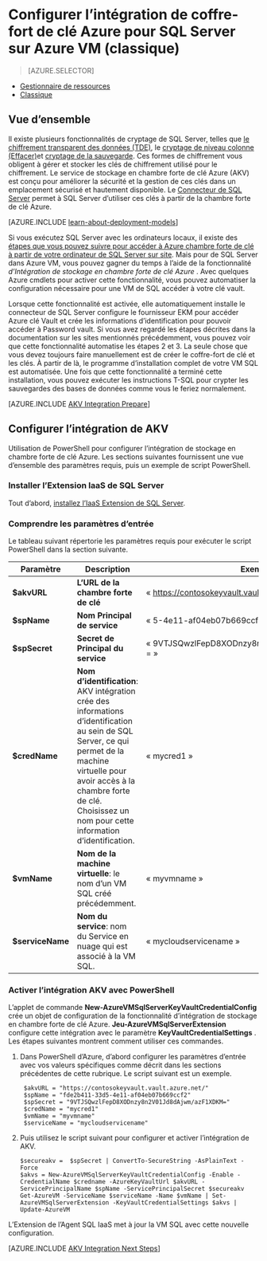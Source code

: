 <properties
    pageTitle="Configurer l’intégration de coffre-fort de clé Azure pour SQL Server sur Azure VM (classique)"
    description="Apprenez à automatiser la configuration de chiffrement de SQL Server pour une utilisation avec Azure clé coffre-fort. Cette rubrique explique comment utiliser Azure clé de chambre forte intégration avec SQL Server créer des ordinateurs virtuels dans le modèle de déploiement classique."
    services="virtual-machines-windows"
    documentationCenter=""
    authors="rothja"
    manager="jhubbard"
    editor=""
    tags="azure-service-management"/>

<tags
    ms.service="virtual-machines-windows"
    ms.devlang="na"
    ms.topic="article"
    ms.tgt_pltfrm="vm-windows-sql-server"
    ms.workload="infrastructure-services"
    ms.date="09/26/2016"
    ms.author="jroth"/>

# <a name="configure-azure-key-vault-integration-for-sql-server-on-azure-vms-classic"></a>Configurer l’intégration de coffre-fort de clé Azure pour SQL Server sur Azure VM (classique)

> [AZURE.SELECTOR]
- [Gestionnaire de ressources](virtual-machines-windows-ps-sql-keyvault.md)
- [Classique](virtual-machines-windows-classic-ps-sql-keyvault.md)

## <a name="overview"></a>Vue d’ensemble
Il existe plusieurs fonctionnalités de cryptage de SQL Server, telles que [le chiffrement transparent des données (TDE)](https://msdn.microsoft.com/library/bb934049.aspx), le [cryptage de niveau colonne (Effacer)](https://msdn.microsoft.com/library/ms173744.aspx)et [cryptage de la sauvegarde](https://msdn.microsoft.com/library/dn449489.aspx). Ces formes de chiffrement vous obligent à gérer et stocker les clés de chiffrement utilisé pour le chiffrement. Le service de stockage en chambre forte de clé Azure (AKV) est conçu pour améliorer la sécurité et la gestion de ces clés dans un emplacement sécurisé et hautement disponible. Le [Connecteur de SQL Server](http://www.microsoft.com/download/details.aspx?id=45344) permet à SQL Server d’utiliser ces clés à partir de la chambre forte de clé Azure.

[AZURE.INCLUDE [learn-about-deployment-models](../../includes/learn-about-deployment-models-classic-include.md)]

Si vous exécutez SQL Server avec les ordinateurs locaux, il existe des [étapes que vous pouvez suivre pour accéder à Azure chambre forte de clé à partir de votre ordinateur de SQL Server sur site](https://msdn.microsoft.com/library/dn198405.aspx). Mais pour de SQL Server dans Azure VM, vous pouvez gagner du temps à l’aide de la fonctionnalité *d’Intégration de stockage en chambre forte de clé Azure* . Avec quelques Azure cmdlets pour activer cette fonctionnalité, vous pouvez automatiser la configuration nécessaire pour une VM de SQL accéder à votre clé vault.

Lorsque cette fonctionnalité est activée, elle automatiquement installe le connecteur de SQL Server configure le fournisseur EKM pour accéder Azure clé Vault et crée les informations d’identification pour pouvoir accéder à Password vault. Si vous avez regardé les étapes décrites dans la documentation sur les sites mentionnés précédemment, vous pouvez voir que cette fonctionnalité automatise les étapes 2 et 3. La seule chose que vous devez toujours faire manuellement est de créer le coffre-fort de clé et les clés. À partir de là, le programme d’installation complet de votre VM SQL est automatisée. Une fois que cette fonctionnalité a terminé cette installation, vous pouvez exécuter les instructions T-SQL pour crypter les sauvegardes des bases de données comme vous le feriez normalement.

[AZURE.INCLUDE [AKV Integration Prepare](../../includes/virtual-machines-sql-server-akv-prepare.md)]

## <a name="configure-akv-integration"></a>Configurer l’intégration de AKV
Utilisation de PowerShell pour configurer l’intégration de stockage en chambre forte de clé Azure. Les sections suivantes fournissent une vue d’ensemble des paramètres requis, puis un exemple de script PowerShell.

### <a name="install-the-sql-server-iaas-extension"></a>Installer l’Extension IaaS de SQL Server

Tout d’abord, [installez l’IaaS Extension de SQL Server](virtual-machines-windows-classic-sql-server-agent-extension.md).

### <a name="understand-the-input-parameters"></a>Comprendre les paramètres d’entrée
Le tableau suivant répertorie les paramètres requis pour exécuter le script PowerShell dans la section suivante.

|Paramètre|Description|Exemple|
|---|---|---|
|**$akvURL**|**L’URL de la chambre forte de clé**|« https://contosokeyvault.vault.azure.net/ »|
|**$spName**|**Nom Principal de service**|« 5-4e11-af04eb07b669ccf2 fde2b411 - 33d »|
|**$spSecret**|**Secret de Principal du service**|« 9VTJSQwzlFepD8XODnzy8n2V01Jd8dAjwm/azF1XDKM = »|
|**$credName**|**Nom d’identification**: AKV intégration crée des informations d’identification au sein de SQL Server, ce qui permet de la machine virtuelle pour avoir accès à la chambre forte de clé. Choisissez un nom pour cette information d’identification.|« mycred1 »|
|**$vmName**|**Nom de la machine virtuelle**: le nom d’un VM SQL créé précédemment.|« myvmname »|
|**$serviceName**|**Nom du service**: nom du Service en nuage qui est associé à la VM SQL.|« mycloudservicename »|

### <a name="enable-akv-integration-with-powershell"></a>Activer l’intégration AKV avec PowerShell
L’applet de commande **New-AzureVMSqlServerKeyVaultCredentialConfig** crée un objet de configuration de la fonctionnalité d’intégration de stockage en chambre forte de clé Azure. **Jeu-AzureVMSqlServerExtension** configure cette intégration avec le paramètre **KeyVaultCredentialSettings** . Les étapes suivantes montrent comment utiliser ces commandes.

1. Dans PowerShell d’Azure, d’abord configurer les paramètres d’entrée avec vos valeurs spécifiques comme décrit dans les sections précédentes de cette rubrique. Le script suivant est un exemple.

        $akvURL = "https://contosokeyvault.vault.azure.net/"
        $spName = "fde2b411-33d5-4e11-af04eb07b669ccf2"
        $spSecret = "9VTJSQwzlFepD8XODnzy8n2V01Jd8dAjwm/azF1XDKM="
        $credName = "mycred1"
        $vmName = "myvmname"
        $serviceName = "mycloudservicename"
2.  Puis utilisez le script suivant pour configurer et activer l’intégration de AKV.

        $secureakv =  $spSecret | ConvertTo-SecureString -AsPlainText -Force
        $akvs = New-AzureVMSqlServerKeyVaultCredentialConfig -Enable -CredentialName $credname -AzureKeyVaultUrl $akvURL -ServicePrincipalName $spName -ServicePrincipalSecret $secureakv
        Get-AzureVM -ServiceName $serviceName -Name $vmName | Set-AzureVMSqlServerExtension -KeyVaultCredentialSettings $akvs | Update-AzureVM

L’Extension de l’Agent SQL IaaS met à jour la VM SQL avec cette nouvelle configuration.

[AZURE.INCLUDE [AKV Integration Next Steps](../../includes/virtual-machines-sql-server-akv-next-steps.md)]
